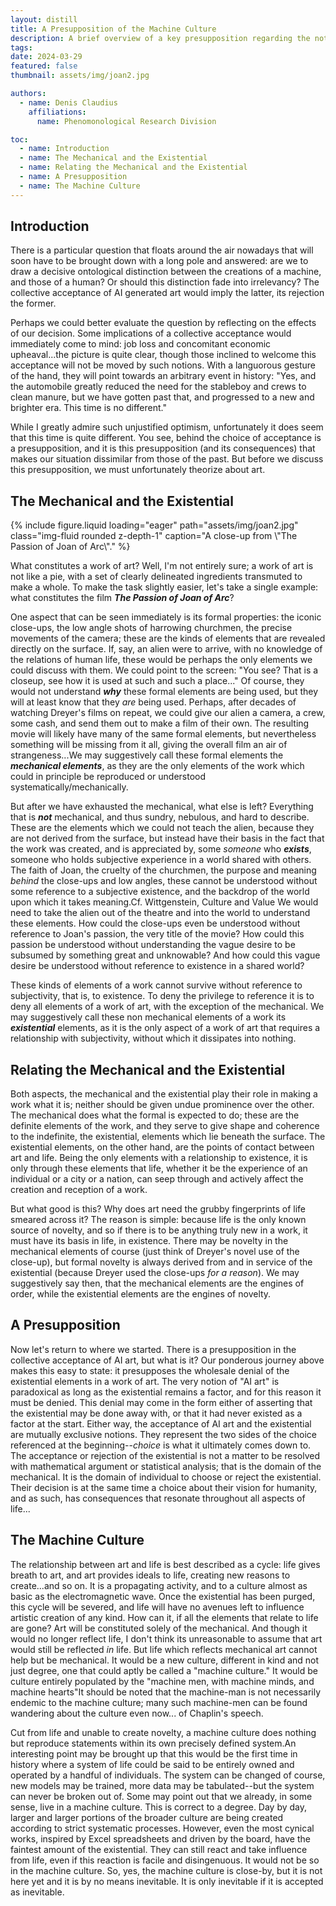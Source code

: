 ```yaml
---
layout: distill
title: A Presupposition of the Machine Culture
description: A brief overview of a key presupposition regarding the notion of AI art
tags: 
date: 2024-03-29
featured: false
thumbnail: assets/img/joan2.jpg

authors:
  - name: Denis Claudius 
    affiliations:
      name: Phenomonological Research Division

toc:
  - name: Introduction
  - name: The Mechanical and the Existential
  - name: Relating the Mechanical and the Existential
  - name: A Presupposition
  - name: The Machine Culture
---
```


## Introduction

There is a particular question that floats around the air nowadays that will soon have to be brought down with a long pole and answered: are we to draw a decisive ontological distinction between the creations of a machine, and those of a human? Or should this distinction fade into irrelevancy? The collective acceptance of AI generated art would imply the latter, its rejection the former.

Perhaps we could better evaluate the question by reflecting on the effects of our decision. Some implications of a collective acceptance would immediately come to mind: job loss and concomitant economic upheaval...the picture is quite clear, though those inclined to welcome this acceptance will not be moved by such notions. With a languorous gesture of the hand, they will point towards an arbitrary event in history: "Yes, and the automobile greatly reduced the need for the stableboy and crews to clean manure, but we have gotten past that, and progressed to a new and brighter era. This time is no different."

While I greatly admire such unjustified optimism, unfortunately it does seem that this time is quite different. You see, behind the choice of acceptance is a presupposition, and it is this presupposition (and its consequences) that makes our situation dissimilar from those of the past. But before we discuss this presupposition, we must unfortunately theorize about art.

## The Mechanical and the Existential
<div class="row mt-1">
    <div class="col-sm mt-1 mt-md-0">
	{% include figure.liquid loading="eager" path="assets/img/joan2.jpg" class="img-fluid rounded z-depth-1" caption="A close-up from \"The Passion of Joan of Arc\"." %}
    </div>
</div>

What constitutes a work of art? Well, I'm not entirely sure; a work of art is not like a pie, with a set of clearly delineated ingredients transmuted to make a whole. To make the task slightly easier, let's take a single example: what constitutes the film ***The Passion of Joan of Arc***? 

One aspect that can be seen immediately is its formal properties: the iconic close-ups, the low angle shots of harrowing churchmen, the precise movements of the camera; these are the kinds of elements that are revealed directly on the surface. If, say, an alien were to arrive, with no knowledge of the relations of human life, these would be perhaps the only elements we could discuss with them. We could point to the screen: "You see? That is a closeup, see how it is used at such and such a place..." Of course, they would not understand ***why*** these formal elements are being used, but they will at least know that they *are* being used. Perhaps, after decades of watching Dreyer's films on repeat, we could give our alien a camera, a crew, some cash, and send them out to make a film of their own. The resulting movie will likely have many of the same formal elements, but nevertheless something will be missing from it all, giving the overall film an air of strangeness...We may suggestively call these formal elements the ***mechanical elements***, as they are the only elements of the work which could in principle be reproduced or understood systematically/mechanically.

But after we have exhausted the mechanical, what else is left? Everything that is ***not*** mechanical, and thus sundry, nebulous, and hard to describe. These are the elements which we could not teach the alien, because they are not derived from the surface, but instead have their basis in the fact that the work was created, and is appreciated by, some *someone* who ***exists***, someone who holds subjective experience in a world shared with others. The faith of Joan, the cruelty of the churchmen, the purpose and meaning *behind* the close-ups and low angles, these cannot be understood without some reference to a subjective existence, and the backdrop of the world upon which it takes meaning.<d-footnote>Cf. Wittgenstein, Culture and Value</d-footnote> We would need to take the alien out of the theatre and into the world to understand these elements. How could the close-ups even be understood without reference to Joan's passion, the very title of the movie? How could this passion be understood without understanding the vague desire to be subsumed by something great and unknowable? And how could this vague desire be understood without reference to existence in a shared world? 

These kinds of elements of a work cannot survive without reference to subjectivity, that is, to existence. To deny the privilege to reference it is to deny all elements of a work of art, with the exception of the mechanical. We may suggestively call these non mechanical elements of a work its ***existential*** elements, as it is the only aspect of a work of art that requires a relationship with subjectivity, without which it dissipates into nothing. 

## Relating the Mechanical and the Existential

Both aspects, the mechanical and the existential play their role in making a work what it is; neither should be given undue prominence over the other. The mechanical does what the formal is expected to do; these are the definite elements of the work, and they serve to give shape and coherence to the indefinite, the existential, elements which lie beneath the surface. The existential elements, on the other hand, are the points of contact between art and life. Being the only elements with a relationship to existence, it is only through these elements that life, whether it be the experience of an individual or a city or a nation, can seep through and actively affect the creation and reception of a work. 

But what good is this? Why does art need the grubby fingerprints of life smeared across it? The reason is simple: because life is the only known source of novelty, and so if there is to be anything truly new in a work, it must have its basis in life, in existence. There may be novelty in the mechanical elements of course (just think of Dreyer's novel use of the close-up), but formal novelty is always derived from and in service of the existential (because Dreyer used the close-ups *for a reason*). We may suggestively say then, that the mechanical elements are the engines of order, while the existential elements are the engines of novelty. 

## A Presupposition

Now let's return to where we started. There is a presupposition in the collective acceptance of AI art, but what is it? Our ponderous journey above makes this easy to state: it presupposes the wholesale denial of the existential elements in a work of art. The very notion of "AI art" is paradoxical as long as the existential remains a factor, and for this reason it must be denied. This denial may come in the form either of asserting that the existential may be done away with, or that it had never existed as a factor at the start. Either way, the acceptance of AI art and the existential are mutually exclusive notions. They represent the two sides of the choice referenced at the beginning--*choice* is what it ultimately comes down to. The acceptance or rejection of the existential is not a matter to be resolved with mathematical argument or statistical analysis; that is the domain of the mechanical. It is the domain of individual to choose or reject the existential. Their decision is at the same time a choice about their vision for humanity, and as such, has consequences that resonate throughout all aspects of life... 

## The Machine Culture

The relationship between art and life is best described as a cycle: life gives breath to art, and art provides ideals to life, creating new reasons to create...and so on. It is a propagating activity, and to a culture almost as basic as the electromagnetic wave. Once the existential has been purged, this cycle will be severed, and life will have no avenues left to influence artistic creation of any kind. How can it, if all the elements that relate to life are gone? Art will be constituted solely of the mechanical. And though it would no longer reflect life, I don't think its unreasonable to assume that art would still be reflected *in* life. But life which reflects mechanical art cannot help but be mechanical. It would be a new culture, different in kind and not just degree, one that could aptly be called a "machine culture." It would be culture entirely populated by the "machine men, with machine minds, and machine hearts"<d-footnote>It should be noted that the machine-man is not necessarily endemic to the machine culture; many such machine-men can be found wandering about the culture even now...</d-footnote> of Chaplin's speech. 

Cut from life and unable to create novelty, a machine culture does nothing but reproduce statements within its own precisely defined system.<d-footnote>An interesting point may be brought up that this would be the first time in history where a system of life could be said to be entirely owned and operated by a handful of individuals.</d-footnote> The system can be changed of course, new models may be trained, more data may be tabulated--but the system can never be broken out of. Some may point out that we already, in some sense, live in a machine culture. This is correct to a degree. Day by day, larger and larger portions of the broader culture are being created according to strict systematic processes. However, even the most cynical works, inspired by Excel spreadsheets and driven by the board, have the faintest amount of the existential. They can still react and take influence from life, even if this reaction is facile and disingenuous. It would not be so in the machine culture. So, yes, the machine culture is close-by, but it is not here yet and it is by no means inevitable. It is only inevitable if it is accepted as inevitable.


